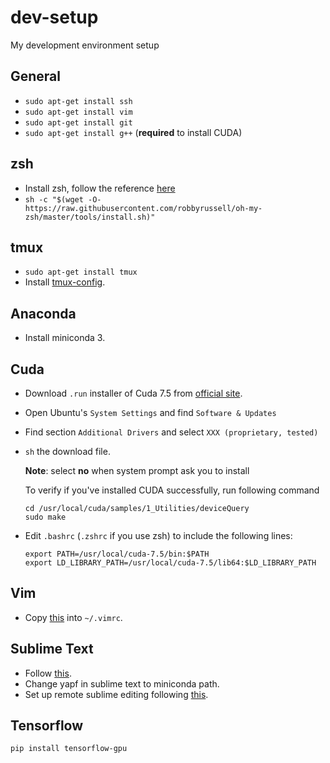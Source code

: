 # dev-setup
My development environment setup

## General
- `sudo apt-get install ssh`
- `sudo apt-get install vim`
- `sudo apt-get install git`
- `sudo apt-get install g++` (**required** to install CUDA)

## zsh

- Install zsh, follow the reference [here](https://github.com/robbyrussell/oh-my-zsh/wiki/Installing-ZSH)
- `sh -c "$(wget -O- https://raw.githubusercontent.com/robbyrussell/oh-my-zsh/master/tools/install.sh)"`

## tmux

- `sudo apt-get install tmux`
- Install [tmux-config](https://github.com/tony/tmux-config).

## Anaconda
- Install miniconda 3.

## Cuda
- Download `.run` installer of Cuda 7.5 from [official site](https://developer.nvidia.com/cuda-toolkit).
- Open Ubuntu's `System Settings` and find `Software & Updates`
- Find section `Additional Drivers` and select `XXX (proprietary, tested)`
- `sh` the download file.

  **Note**: select **no** when system prompt ask you to install

  To verify if you've installed CUDA successfully, run following command
  ```
  cd /usr/local/cuda/samples/1_Utilities/deviceQuery
  sudo make
  ```
- Edit `.bashrc` (`.zshrc` if you use zsh) to include the following lines:

  ```
  export PATH=/usr/local/cuda-7.5/bin:$PATH
  export LD_LIBRARY_PATH=/usr/local/cuda-7.5/lib64:$LD_LIBRARY_PATH
  ```

## Vim
- Copy [this](https://github.com/amix/vimrc/blob/master/vimrcs/basic.vim) into `~/.vimrc`.

## Sublime Text
- Follow [this](https://fosstack.com/setup-sublime-python/).
- Change yapf in sublime text to miniconda path.
- Set up remote sublime editing following [this](https://github.com/randy3k/RemoteSubl).

## Tensorflow 
`pip install tensorflow-gpu`
